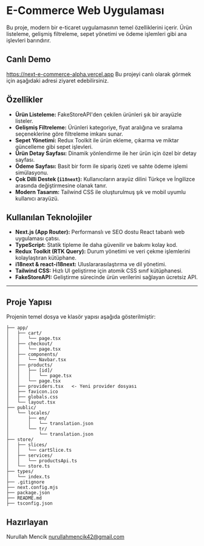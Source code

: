 # E-Commerce Web Uygulaması

Bu proje, modern bir e-ticaret uygulamasının temel özelliklerini içerir.
 Ürün listeleme, 
 gelişmiş filtreleme, 
 sepet yönetimi ve ödeme işlemleri gibi ana işlevleri barındırır.

## Canlı Demo
https://next-e-commerce-alpha.vercel.app
Bu projeyi canlı olarak görmek için aşağıdaki adresi ziyaret edebilirsiniz.



## Özellikler

-   **Ürün Listeleme:** FakeStoreAPI'den çekilen ürünleri şık bir arayüzle listeler.
-   **Gelişmiş Filtreleme:** Ürünleri kategoriye, fiyat aralığına ve sıralama seçeneklerine göre filtreleme imkanı sunar.
-   **Sepet Yönetimi:** Redux Toolkit ile ürün ekleme, çıkarma ve miktar güncelleme gibi sepet işlevleri.
-   **Ürün Detay Sayfası:** Dinamik yönlendirme ile her ürün için özel bir detay sayfası.
-   **Ödeme Sayfası:** Basit bir form ile sipariş özeti ve sahte ödeme işlemi simülasyonu.
-   **Çok Dilli Destek (`i18next`):** Kullanıcıların arayüz dilini Türkçe ve İngilizce arasında değiştirmesine olanak tanır.
-   **Modern Tasarım:** Tailwind CSS ile oluşturulmuş şık ve mobil uyumlu kullanıcı arayüzü.

## Kullanılan Teknolojiler

-   **Next.js (App Router):** Performanslı ve SEO dostu React tabanlı web uygulaması çatısı.
-   **TypeScript:** Statik tipleme ile daha güvenilir ve bakımı kolay kod.
-   **Redux Toolkit (RTK Query):** Durum yönetimi ve veri çekme işlemlerini kolaylaştıran kütüphane.
-   **i18next & react-i18next:** Uluslararasılaştırma ve dil yönetimi.
-   **Tailwind CSS:** Hızlı UI geliştirme için atomik CSS sınıf kütüphanesi.
-   **FakeStoreAPI:** Geliştirme sürecinde ürün verilerini sağlayan ücretsiz API.

---

## Proje Yapısı

Projenin temel dosya ve klasör yapısı aşağıda gösterilmiştir:

````
├── app/
│   ├── cart/
│   │   └── page.tsx
│   ├── checkout/
│   │   └── page.tsx
│   ├── components/
│   │   └── Navbar.tsx
│   ├── products/
│   │   ├── [id]/
│   │   │   └── page.tsx
│   │   └── page.tsx
│   ├── providers.tsx   <- Yeni provider dosyası
│   ├── favicon.ico
│   ├── globals.css
│   └── layout.tsx
├── public/
│   └── locales/
│       ├── en/
│       │   └── translation.json
│       └── tr/
│           └── translation.json
├── store/
│   ├── slices/
│   │   └── cartSlice.ts
│   ├── services/
│   │   └── productsApi.ts
│   └── store.ts
├── types/
│   └── index.ts
├── .gitignore
├── next.config.mjs
├── package.json
├── README.md
├── tsconfig.json
````

## Hazırlayan
Nurullah Mencik
nurullahmencik42@gmail.com